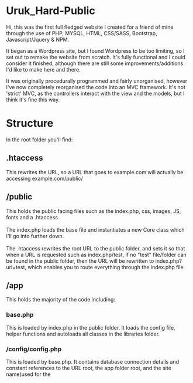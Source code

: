# Uruk_Hard-Public

Hi, this was the first full fledged website I created for a friend of mine through the use of PHP, MYSQL, HTML, CSS/SASS, Bootstrap, Javascript/Jquery & NPM.

It began as a Wordpress site, but I found Wordpress to be too limiting, so I set out to remake the website from scratch. It's fully functional and I could consider it finished, although there are still some improvements/additions I'd like to make here and there.

It was originally procedurally programmed and fairly unorganised, however I've now completely reorganised the code into an MVC framework. It's not 'strict' MVC, as the controllers interact with the view and the models, but I think it's fine this way.

# Structure
In the root folder you'll find:

## .htaccess 
This rewrites the URL, so a URL that goes to example.com will actually be accessing example.com/public/

## /public
This holds the public facing files such as the index.php, css, images, JS, fonts and a .htaccess 
<br> <br> 
The index.php loads the base file and instantiates a new Core class which I'll go into further down. 
<br> <br>
The .htaccess rewrites the root URL to the public folder, and sets it so that when a URL is requested such as index.php/test, if no "test" file/folder can be found in the public folder, then the URL will be rewritten to index.php?url=test, which enables you to route everything through the index.php file


## /app
This holds the majority of the code including:
<br>
### base.php
This is loaded by index.php in the public folder. It loads the config file, helper functions and autoloads all classes in the libraries folder.

### /config/config.php <br>
This is loaded by base.php. It contains database connection details and constant references to the URL root, the app folder root, and the site name(used for the <title> in the <head>.

### /libraries
#### Controller.php 
This contains the core controller class which is inherited by all controller classes in the controllers folder. It contains methods for loading models, views and services. It also has a constructor which loads and instantiates the Dbh model, for use in establishing a database connection in all classes.
#### Core.php <br>
This contains all the routing logic. It checks the url, which must be entered in this style: example.com/controller/method/params . It's then exploded with the "/" as the separator, with each argument being used to load the controller, a method in that controller, and to pass in parameters to that method, respectively.

By default it will load the Pages controller and the index method, even if you only put the base "example.com" URL, so the Pages/index method should load the main index of the site. 
This also means that if you try to load any other controller, it will always try to load an index method, meaning you must always have an index method in each controller. This also means once you've set an index method in a controller, you can call that controller without specifying a method, i.e. example.com/posts.
Parameters are optional, and there can be multiple, like so: example.com/controller/method/param1/param2 etc, which must be loaded into the controller method as an additional argument, e.g. index(param1, param2, ...) {index code here}


#### Database.php
This connects to the database through PDO. It's inherited into the Dbh model, which is instantiated in the controllers. It may not have been neccesary to separate the Dbh and Database files and create a further layer of abstractionm, but I just preferred to do it this way and keep it separated into it's own file.
